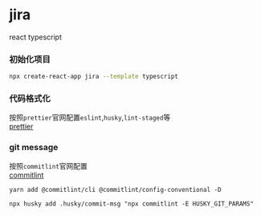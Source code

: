 # jira

react typescript

### 初始化项目

```bash
npx create-react-app jira --template typescript
```

### 代码格式化

按照`prettier`官网配置`eslint`,`husky`,`lint-staged`等  
[prettier](https://www.prettier.cn/docs/install.html)

### git message

按照`commitlint`官网配置  
[commitlint](https://commitlint.js.org)

```code
yarn add @commitlint/cli @commitlint/config-conventional -D
```

```code
npx husky add .husky/commit-msg "npx commitlint -E HUSKY_GIT_PARAMS"
```
